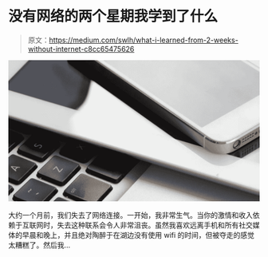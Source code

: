 # 没有网络的两个星期我学到了什么

> 原文：<https://medium.com/swlh/what-i-learned-from-2-weeks-without-internet-c8cc65475626>

![](img/cb1e391e0fa9926fd19a8f0e118e4a8c.png)

大约一个月前，我们失去了网络连接。一开始，我非常生气。当你的激情和收入依赖于互联网时，失去这种联系会令人非常沮丧。虽然我喜欢远离手机和所有社交媒体的早晨和晚上，并且绝对陶醉于在湖边没有使用 wifi 的时间，但被夺走的感觉太糟糕了。然后我…
